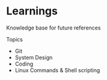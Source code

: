 # Learnings
Knowledge base for future references 

Topics 
* Git
* System Design
* Coding
* Linux Commands & Shell scripting

